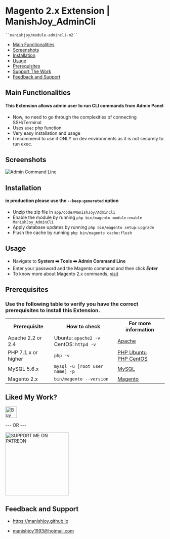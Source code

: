 # Magento 2.x Extension | ManishJoy_AdminCli

    ``manishjoy/module-admincli-m2``

 - [Main Functionalities](#header-main-functionalities)
 - [Screenshots](#screenshots)
 - [Installation](#header-installation)
 - [Usage](#usage)
 - [Prerequisites](#prerequisites)
 - [Support The Work](#linked-my-work)
 - [Feedback and Support](#feedback-and-support)


## Main Functionalities

#### This Extension allows admin user to run CLI commands from Admin Panel

 - Now, no need to go through the complexities of connecting SSH/Terminal
 - Uses `exec` php function
 - Very easy installation and usage
 - I recommend to use it ONLY on dev environments as it is not securely to run exec.

## Screenshots

<img src="https://i.ibb.co/2hmxfys/Admin-Command-Line.png" alt="Admin Command Line" title="Admin Command Line">

## Installation
#### in production please use the `--keep-generated` option

 - Unzip the zip file in `app/code/ManishJoy/AdminCli`
 - Enable the module by running `php bin/magento module:enable ManishJoy_AdminCli`
 - Apply database updates by running `php bin/magento setup:upgrade`
 - Flush the cache by running `php bin/magento cache:flush`

## Usage

- Navigate to **System :arrow_right: Tools :arrow_right: Admin Command Line**
- Enter your password and the Magento command and then click **_Enter_**
- To know more about Magento 2.x commands, <a href="https://devdocs.magento.com/guides/v2.3/config-guide/cli/config-cli-subcommands.html">visit</a>

## Prerequisites

### Use the following table to verify you have the correct prerequisites to install this Extension.

<table>
	<tbody>
		<tr>
			<th>Prerequisite</th>
			<th>How to check</th>
			<th>For more information</th>
		</tr>
	<tr>
		<td>Apache 2.2 or 2.4</td>
		<td>Ubuntu: <code>apache2 -v</code><br>
		CentOS: <code>httpd -v</code></td>
		<td><a href="http://devdocs.magento.com/guides/v2.0/install-gde/prereq/apache.html">Apache</a></td>
	</tr>
	<tr>
		<td>PHP 7.1.x or higher</td>
		<td><code>php -v</code></td>
		<td><a href="http://devdocs.magento.com/guides/v2.0/install-gde/prereq/php-ubuntu.html">PHP Ubuntu</a><br><a href="http://devdocs.magento.com/guides/v2.0/install-gde/prereq/php-centos.html">PHP CentOS</a></td>
	</tr>
	<tr>
      <td>MySQL 5.6.x</td>
	   <td><code>mysql -u [root user name] -p</code></td>
	   <td><a href="http://devdocs.magento.com/guides/v2.0/install-gde/prereq/mysql.html">MySQL</a></td>
	</tr>
   <tr>
      <td>Magento 2.x</td>
	   <td><code>bin/magento --version</code></td>
	   <td><a href="https://devdocs.magento.com">Magento</a></td>
	</tr>
</tbody>
</table>


## Liked My Work?

<a href="https://www.paypal.me/manishjoy" rel="nofollow"><img height="36" src="https://manishjoy.github.io/img/coffee-btn-image.png" border="0" alt="Buy Me a Coffee" data-canonical-src="https://manishjoy.github.io/img/coffee-btn-image.png" style="max-width:100%;"></a>

--- OR ---

<a href='https://www.patreon.com/manishjoy' target='_blank'><img src='https://i.ibb.co/rHdTFtj/patreon-btn.jpg' width='200' border='0' alt='SUPPORT ME ON PATREON' /></a>

## Feedback and Support

 - <a href="https://manishjoy.github.io/">https://manishjoy.github.io</a>

 - <a href="mailto:manishjoy1993@hotmail.com">manishjoy1993@hotmail.com</a>
